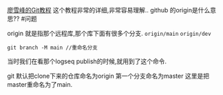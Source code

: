 [廖雪峰的Git教程](https://www.liaoxuefeng.com/wiki/896043488029600/896954074659008)
这个教程非常的详细,非常容易理解..
github 的origin是什么意思?? #问题

origin  就是指那个远程库,那个库下面有很多个分支.
`origin/main`
`origin/dev`

```shell
git branch -M main //重命名分支

```

当时我们在看那个logseq publish的时候,就用到了这个命令.

git 默认把clone下来的仓库命名为origin 第一个分支命名为master 这里是把master重命名为了main.


